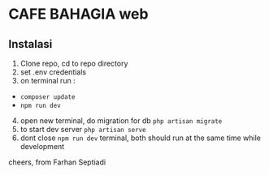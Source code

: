 # CAFE BAHAGIA web
## Instalasi
1. Clone repo, cd to repo directory
2. set .env credentials
3. on terminal run :
- `composer update`
- `npm run dev`
4. open new terminal, do migration for db
`php artisan migrate`
5. to start dev server
`php artisan serve`
6. dont close `npm run dev` terminal, both should run at the same time while development

cheers,
from Farhan Septiadi
